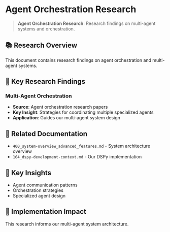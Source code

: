 # Agent Orchestration Research

> **Agent Orchestration Research**: Research findings on multi-agent systems and orchestration.

<!-- CONTEXT_REFERENCE: 500_research-analysis-summary.md -->
<!-- CORE_SYSTEM: 400_system-overview_advanced_features.md -->
<!-- RESEARCH_SOURCES: docs/research/papers/agent-orchestration-papers.md -->
<!-- MEMORY_CONTEXT: MEDIUM - Agent orchestration research for multi-agent systems -->

<!-- MODULE_REFERENCE: 400_integration-patterns-guide_communication_patterns.md -->
<!-- MODULE_REFERENCE: 400_system-overview_system_architecture_macro_view.md -->
## 📚 **Research Overview**

This document contains research findings on agent orchestration and multi-agent systems.

## 🎯 **Key Research Findings**

### **Multi-Agent Orchestration**
- **Source**: Agent orchestration research papers
- **Key Insight**: Strategies for coordinating multiple specialized agents
- **Application**: Guides our multi-agent system design

## 🔗 **Related Documentation**
- `400_system-overview_advanced_features.md` - System architecture overview
- `104_dspy-development-context.md` - Our DSPy implementation

## 📖 **Key Insights**
- Agent communication patterns
- Orchestration strategies
- Specialized agent design

## 🎯 **Implementation Impact**
This research informs our multi-agent system architecture.
